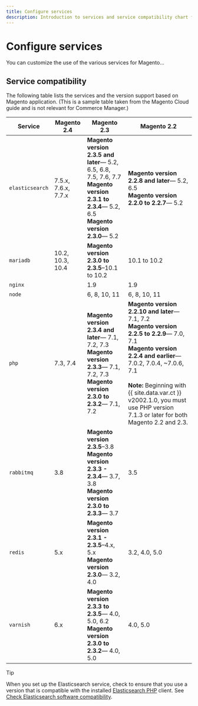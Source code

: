 ```yaml
---
title: Configure services
description: Introduction to services and service compatibility chart for Magento on Cloud Manager.
---
```


# Configure services

You can customize the use of the various services for Magento...

## Service compatibility

The following table lists the services and the version support based on Magento application. (This is a sample table taken from the Magento Cloud guide and is not relevant for Commerce Manager.)

| Service         | Magento 2.4         | Magento 2.3                                                                                                                                         | Magento 2.2                                                                                                                                                                                                                                                                                                |
| --------------- | ------------------- | --------------------------------------------------------------------------------------------------------------------------------------------------- | ---------------------------------------------------------------------------------------------------------------------------------------------------------------------------------------------------------------------------------------------------------------------------------------------------------- |
| `elasticsearch` | 7.5.x, 7.6.x, 7.7.x | **Magento version 2.3.5 and later**— 5.2, 6.5, 6.8, 7.5, 7.6, 7.7<br>**Magento version 2.3.1 to 2.3.4**— 5.2, 6.5<br>**Magento version 2.3.0**— 5.2 | **Magento version 2.2.8 and later**— 5.2, 6.5 <br>**Magento version 2.2.0 to 2.2.7**— 5.2                                                                                                                                                                                                                  |
| `mariadb`       | 10.2, 10.3, 10.4    | **Magento version 2.3.0 to 2.3.5**–10.1 to 10.2<br>                                                                                                 | 10.1 to 10.2                                                                                                                                                                                                                                                                                               |
| `nginx`         |                     | 1.9                                                                                                                                                 | 1.9                                                                                                                                                                                                                                                                                                        |
| `node`          |                     | 6, 8, 10, 11                                                                                                                                        | 6, 8, 10, 11                                                                                                                                                                                                                                                                                               |
| `php`           | 7.3, 7.4            | **Magento version 2.3.4 and later**— 7.1, 7.2, 7.3<br>**Magento version 2.3.3**— 7.1, 7.2, 7.3<br>**Magento version 2.3.0 to 2.3.2**— 7.1, 7.2      | **Magento version 2.2.10 and later**— 7.1, 7.2<br>**Magento version 2.2.5 to 2.2.9**— 7.0, 7.1<br>**Magento version 2.2.4 and earlier**— 7.0.2, 7.0.4, ~7.0.6, 7.1<br><br>**Note:** Beginning with {{ site.data.var.ct }} v2002.1.0, you must use PHP version 7.1.3 or later for both Magento 2.2 and 2.3. |
| `rabbitmq`      | 3.8                 | **Magento version 2.3.5**–3.8<br>**Magento version 2.3.3 - 2.3.4**— 3.7, 3.8<br>**Magento version 2.3.0 to 2.3.3**— 3.7                             | 3.5                                                                                                                                                                                                                                                                                                        |
| `redis`         | 5.x                 | **Magento version 2.3.1 - 2.3.5**–4.x, 5.x<br>**Magento version 2.3.0**— 3.2, 4.0                                                                   | 3.2, 4.0, 5.0                                                                                                                                                                                                                                                                                              |
| `varnish`       | 6.x                 | **Magento version 2.3.3 to 2.3.5**— 4.0, 5.0, 6.2<br>**Magento version 2.3.0 to 2.3.2**— 4.0, 5.0                                                   | 4.0, 5.0                                                                                                                                                                                                                                                                                                   |

>[!TIP]
>
>When you set up the Elasticsearch service, check to ensure that you use a version that is compatible with the installed [Elasticsearch PHP][es-php] client. See [Check Elasticsearch software compatibility][es-cloud].

<!-- link definitions -->

[es-cloud]: https://devdocs.magento.com/cloud/project/project-conf-files_services-elastic.html#elasticsearch-software-compatibility
[es-php]: https://github.com/elastic/elasticsearch-php
